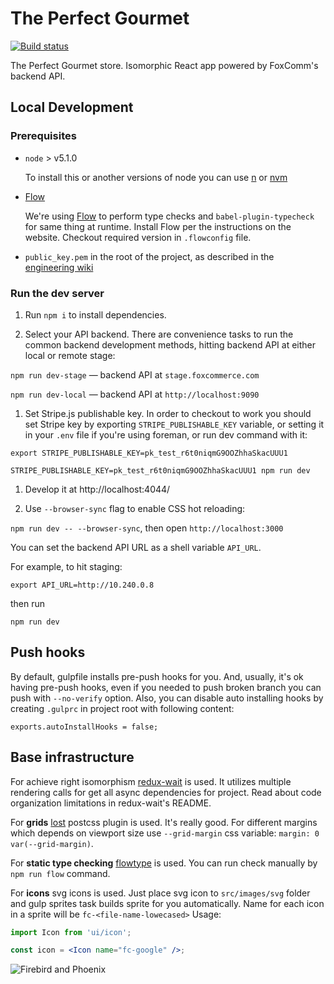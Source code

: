 # The Perfect Gourmet

[![Build status](https://badge.buildkite.com/99167bb0d9f818e7018b5bea587dceb9c7540912eda5e4669b.svg)](https://buildkite.com/foxcommerce/the-perfect-gourmet)

The Perfect Gourmet store. Isomorphic React app powered by FoxComm's backend API.

## Local Development

### Prerequisites

* `node` > v5.1.0

  To install this or another versions of node you can use [n](https://github.com/tj/n) or [nvm](https://github.com/creationix/nvm)

* [Flow](http://flowtype.org)

  We're using [Flow](http://flowtype.org) to perform type checks and `babel-plugin-typecheck` for same thing at runtime. Install Flow per the instructions on the website. Checkout required version in `.flowconfig` file.

* `public_key.pem` in the root of the project, as described in the [engineering wiki](https://github.com/FoxComm/engineering-wiki/blob/master/development/setup.md#developing-frontend-applications)


### Run the dev server

1. Run `npm i` to install dependencies.

1. Select your API backend. There are convenience tasks to run the common backend development methods, hitting backend API at either local or remote stage:

  `npm run dev-stage` — backend API at `stage.foxcommerce.com`

  `npm run dev-local` — backend API at `http://localhost:9090`

1. Set Stripe.js publishable key.
In order to checkout to work you should set Stripe key by exporting `STRIPE_PUBLISHABLE_KEY` variable, or setting it in your `.env` file if you're using foreman, or run dev command with it:

  `export STRIPE_PUBLISHABLE_KEY=pk_test_r6t0niqmG9OOZhhaSkacUUU1`

  `STRIPE_PUBLISHABLE_KEY=pk_test_r6t0niqmG9OOZhhaSkacUUU1 npm run dev`


1. Develop it at http://localhost:4044/

1. Use `--browser-sync` flag to enable CSS hot reloading:

`npm run dev -- --browser-sync`, then open `http://localhost:3000`


You can set the backend API URL as a shell variable `API_URL`.

For example, to hit staging:

```
export API_URL=http://10.240.0.8
```
then run

```
npm run dev
```


## Push hooks

By default, gulpfile installs pre-push hooks for you.
And, usually, it's ok having pre-push hooks, even if you needed to push broken branch
you can push with `--no-verify` option.
Also, you can disable auto installing hooks by creating `.gulprc` in project root with following content:

```
exports.autoInstallHooks = false;
```

## Base infrastructure

For achieve right isomorphism [redux-wait](https://www.npmjs.com/package/redux-wait) is used.
It utilizes multiple rendering calls for get all async dependencies for project.
Read about code organization limitations in redux-wait's README.

For **grids** [lost](https://www.npmjs.com/package/lost) postcss plugin is used. It's really good.
For different margins which depends on viewport size use `--grid-margin` css variable: `margin: 0 var(--grid-margin)`.

For **static type checking** [flowtype](http://flowtype.org/) is used. You can run check manually by `npm run flow` command.

For **icons** svg icons is used. Just place svg icon to `src/images/svg` folder and gulp sprites task builds sprite for you
automatically. Name for each icon in a sprite will be `fc-<file-name-lowecased>` Usage:

```jsx
import Icon from 'ui/icon';

const icon = <Icon name="fc-google" />;

```

![Firebird and Phoenix](http://i.imgur.com/7Cyj5q8.jpg "Firebird and Phoenix")
